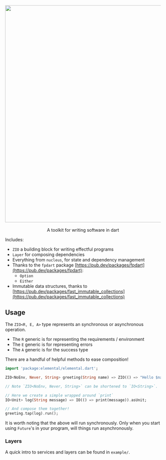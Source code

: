 <h3 align="center">
  <img src="https://user-images.githubusercontent.com/40680/219979601-724793d8-513d-4196-93b8-db5c1872c240.png" width="700">
</h3>

<p align="center">
A toolkit for writing software in dart
</p>

Includes:

- `ZIO` a building block for writing effectful programs
- `Layer` for composing dependencies
- Everything from `nucleus`, for state and dependency management
- Thanks to the `fpdart` package [https://pub.dev/packages/fpdart](https://pub.dev/packages/fpdart):
  - `Option`
  - `Either`
- Immutable data structures, thanks to [https://pub.dev/packages/fast_immutable_collections](https://pub.dev/packages/fast_immutable_collections)

## Usage

The `ZIO<R, E, A>` type represents an synchronous or asynchronous operation.

- The `R` generic is for representing the requirements / environment
- The `E` generic is for representing errors
- The `A` generic is for the success type

There are a handful of helpful methods to ease composition!


```dart
import 'package:elemental/elemental.dart';

ZIO<NoEnv, Never, String> greeting(String name) => ZIO(() => "Hello $name!")

// Note `ZIO<NoEnv, Never, String>` can be shortened to `IO<String>`.

// Here we create a simple wrapped around `print`
IO<Unit> log(String message) => IO(() => print(message)).asUnit;

// And compose them together!
greeting.tap(log).run();
```

It is worth noting that the above will run synchronously. Only when you start
using `Future`'s in your program, will things run asynchronously.

### Layers

A quick intro to services and layers can be found in `example/`.
